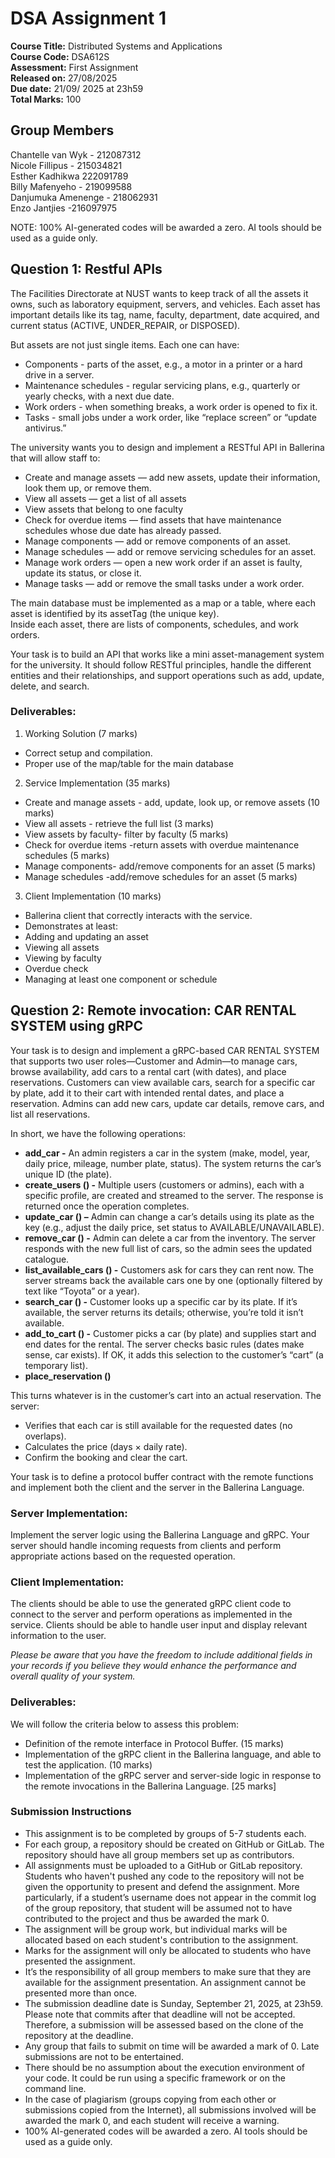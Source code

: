 # DSA Assignment 1

**Course Title:** Distributed Systems and Applications <br>
**Course Code:** DSA612S <br>
**Assessment:** First Assignment <br> 
**Released on:** 27/08/2025 <br>
**Due date:** 21/09/ 2025 at 23h59 <br>
**Total Marks:** 100 <br>

## Group Members <br>
Chantelle van Wyk - 212087312 <br>
Nicole Fillipus - 215034821 <br>
Esther Kadhikwa 222091789 <br>
Billy Mafenyeho - 219099588 <br>
Danjumuka Amenenge - 218062931 <br>
Enzo Jantjies -216097975 <br>

NOTE: 100% AI-generated codes will be awarded a zero. AI tools should be used as a guide only.

## Question 1: Restful APIs
The Facilities Directorate at NUST wants to keep track of all the assets it owns, such as laboratory equipment, servers, and vehicles. Each asset has important details like its tag, name, faculty,
department, date acquired, and current status (ACTIVE, UNDER_REPAIR, or DISPOSED).

But assets are not just single items. Each one can have: <br>
- Components - parts of the asset, e.g., a motor in a printer or a hard drive in a server.
- Maintenance schedules - regular servicing plans, e.g., quarterly or yearly checks, with a next due date.
- Work orders - when something breaks, a work order is opened to fix it.
- Tasks - small jobs under a work order, like “replace screen” or “update antivirus.”

The university wants you to design and implement a RESTful API in Ballerina that will allow staff to: <br>
- Create and manage assets — add new assets, update their information, look them up, or remove them.
- View all assets — get a list of all assets
- View assets that belong to one faculty
- Check for overdue items — find assets that have maintenance schedules whose due date has already passed.
- Manage components — add or remove components of an asset.
- Manage schedules — add or remove servicing schedules for an asset.
- Manage work orders — open a new work order if an asset is faulty, update its status, or close it.
- Manage tasks — add or remove the small tasks under a work order.

The main database must be implemented as a map or a table, where each asset is identified by its assetTag (the unique key). <br>
Inside each asset, there are lists of components, schedules, and work orders.<br>

Your task is to build an API that works like a mini asset-management system for the university. It should follow RESTful principles, handle the different entities and their relationships, and support operations such as add, update, delete, and search.

### Deliverables:

1. Working Solution (7 marks)
- Correct setup and compilation.
- Proper use of the map/table for the main database

2. Service Implementation (35 marks)
- Create and manage assets - add, update, look up, or remove assets (10 marks)
- View all assets - retrieve the full list (3 marks)
- View assets by faculty- filter by faculty (5 marks)
- Check for overdue items -return assets with overdue maintenance schedules (5 marks)
- Manage components- add/remove components for an asset (5 marks)
- Manage schedules -add/remove schedules for an asset (5 marks)

3. Client Implementation (10 marks)
- Ballerina client that correctly interacts with the service.
- Demonstrates at least:
- Adding and updating an asset
- Viewing all assets
- Viewing by faculty
- Overdue check
- Managing at least one component or schedule


## Question 2: Remote invocation: CAR RENTAL SYSTEM using gRPC

Your task is to design and implement a gRPC-based CAR RENTAL SYSTEM that supports two user roles—Customer and Admin—to manage cars, browse availability, add cars to a rental cart (with dates), and place reservations. Customers can view available cars, search for a specific car by plate, add it to their cart with intended rental dates, and place a reservation. Admins can add new cars, update car details, remove cars, and list all reservations.

In short, we have the following operations:
- **add_car -** An admin registers a car in the system (make, model, year, daily price, mileage, number plate, status). The system returns the car’s unique ID (the plate).
- **create_users () -** Multiple users (customers or admins), each with a specific profile, are created and streamed to the server. The response is returned once the operation completes.
- **update_car () –** Admin can change a car’s details using its plate as the key (e.g., adjust the daily price, set status to AVAILABLE/UNAVAILABLE).
- **remove_car () -** Admin can delete a car from the inventory. The server responds with the new full list of cars, so the admin sees the updated catalogue.
- **list_available_cars () -** Customers ask for cars they can rent now. The server streams back the available cars one by one (optionally filtered by text like “Toyota” or a year).
- **search_car () -** Customer looks up a specific car by its plate. If it’s available, the server returns its details; otherwise, you’re told it isn’t available.
- **add_to_cart () -** Customer picks a car (by plate) and supplies start and end dates for the rental. The server checks basic rules (dates make sense, car exists). If OK, it adds this selection to the customer’s “cart” (a temporary list).
- **place_reservation ()**

This turns whatever is in the customer’s cart into an actual reservation. The server:
- Verifies that each car is still available for the requested dates (no overlaps).
- Calculates the price (days × daily rate).
- Confirm the booking and clear the cart.

Your task is to define a protocol buffer contract with the remote functions and implement both the client and the server in the Ballerina Language.

### Server Implementation:

Implement the server logic using the Ballerina Language and gRPC. Your server should handle incoming requests from clients and perform appropriate actions based on the requested operation.

### Client Implementation:

The clients should be able to use the generated gRPC client code to connect to the server and perform operations as implemented in the service. Clients should be able to handle user input and display relevant information to the user.

*Please be aware that you have the freedom to include additional fields in your records if you believe they would enhance the performance and overall quality of your system.*

### Deliverables:

We will follow the criteria below to assess this problem:

- Definition of the remote interface in Protocol Buffer. (15 marks)
- Implementation of the gRPC client in the Ballerina language, and able to test the application. (10 marks)
- Implementation of the gRPC server and server-side logic in response to the remote invocations in the Ballerina Language. [25 marks]

### Submission Instructions

- This assignment is to be completed by groups of 5-7 students each.
- For each group, a repository should be created on GitHub or GitLab. The repository should have all group members set up as contributors.
- All assignments must be uploaded to a GitHub or GitLab repository. Students who haven't pushed any code to the repository will not be given the opportunity to present and defend the assignment. More particularly, if a student’s username does not appear in the commit log of the group repository, that student will be assumed not to have contributed to the project and thus be awarded the mark 0.
- The assignment will be group work, but individual marks will be allocated based on each student's contribution to the assignment.
- Marks for the assignment will only be allocated to students who have presented the assignment.
- It’s the responsibility of all group members to make sure that they are available for the assignment presentation. An assignment cannot be presented more than once.
- The submission deadline date is Sunday, September 21, 2025, at 23h59. Please note that commits after that deadline will not be accepted. Therefore, a submission will be assessed based on the clone of the repository at the deadline.
- Any group that fails to submit on time will be awarded a mark of 0. Late submissions are not to be entertained.
- There should be no assumption about the execution environment of your code. It could be run using a specific framework or on the command line.
- In the case of plagiarism (groups copying from each other or submissions copied from the Internet), all submissions involved will be awarded the mark 0, and each student will receive a warning.
- 100% AI-generated codes will be awarded a zero. AI tools should be used as a guide only.
